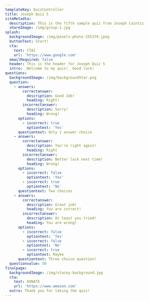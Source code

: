 ```yaml
---
templateKey: QuizController
title: Joseph Quiz 5
siteMetadta:
  description: This is the fifth sample quiz from Joseph Caintic
  shareImage: /img/group-1.jpg
splash:
  backgroundImage: /img/pexels-photo-255379.jpeg
  buttonText: Start!
  cta:
    text: CTA1
    url: 'https://www.google.com'
  emailRequired: false
  header: This is the header for Joseph Quiz 5
  intro: _Welcome to my quiz!_ Good luck!
questions:
  backgroundImage: /img/backgroundStar.png
  question:
    - answers:
        correctanswer:
          description: Good Job!
          heading: Right!
        incorrectanswer:
          description: Sorry!
          heading: Wrong!
      options:
        - iscorrect: true
          optiontext: 'Yes'
      questiontext: Only 1 answer choice
    - answers:
        correctanswer:
          description: You're right again!
          heading: Right
        incorrectanswer:
          description: Better luck next time!
          heading: Wrong!
      options:
        - iscorrect: false
          optiontext: 'Yes'
        - iscorrect: true
          optiontext: 'No'
      questiontext: Two choices
    - answers:
        correctanswer:
          description: Great job!
          heading: You are correct!
        incorrectanswer:
          description: At least you tried!
          heading: You are wrong!
      options:
        - iscorrect: false
          optiontext: 'Yes'
        - iscorrect: false
          optiontext: 'No'
        - iscorrect: true
          optiontext: Maybe
      questiontext: Three choice question!
  questionvalue: 50
finalpage:
  backgroundImage: /img/stacey-background.jpg
  cta:
    text: DONATE
    url: 'https://www.amazon.com'
  outro: Thank you for taking the quiz!
---
```


